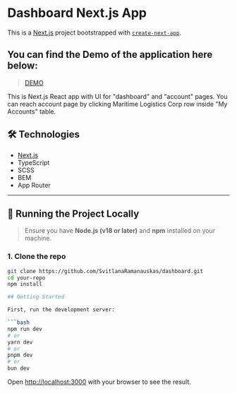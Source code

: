 # Dashboard Next.js App

This is a [Next.js](https://nextjs.org) project bootstrapped with [`create-next-app`](https://nextjs.org/docs/app/api-reference/cli/create-next-app).

## You can find the Demo of the application here below:

> [DEMO](https://dashboard-brown-gamma-60.vercel.app)


This is Next.js React app with UI for "dashboard" and "account" pages. You can reach account page by clicking Maritime Logistics Corp row inside "My Accounts" table.

## 🛠️ Technologies
- [Next.js](https://nextjs.org/)
- TypeScript
- SCSS
- BEM
- App Router

---

## 🚀 Running the Project Locally

> Ensure you have **Node.js (v18 or later)** and **npm** installed on your machine.

### 1. Clone the repo
```bash
git clone https://github.com/SvitlanaRamanauskas/dashboard.git
cd your-repo
npm install

## Getting Started

First, run the development server:

```bash
npm run dev
# or
yarn dev
# or
pnpm dev
# or
bun dev
```

Open [http://localhost:3000](http://localhost:3000) with your browser to see the result.
